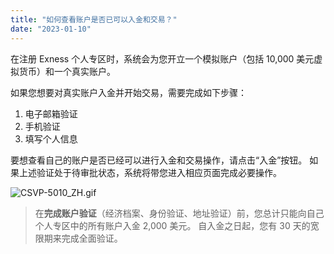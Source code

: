 ```yaml
---
title: "如何查看账户是否已可以入金和交易？"
date: "2023-01-10"
---
```


在注册 Exness 个人专区时，系统会为您开立一个模拟账户（包括 10,000 美元虚拟货币）和一个真实账户。

如果您想要对真实账户入金并开始交易，需要完成如下步骤：

1. 电子邮箱验证
2. 手机验证
3. 填写个人信息

要想查看自己的账户是否已经可以进行入金和交易操作，请点击“入金”按钮。 如果上述验证处于待审批状态，系统将带您进入相应页面完成必要操作。

![CSVP-5010_ZH.gif](https://cdn.jsdelivr.net/gh/jarlin8/OSS@main/exhelp/CSVP-5010_ZH.gif)

> 在**完成账户验证**（经济档案、身份验证、地址验证）前，您总计只能向自己个人专区中的所有账户入金 2,000 美元。 自入金之日起，您有 30 天的宽限期来完成全面验证。
